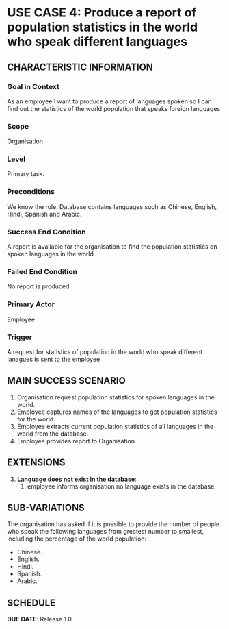 # USE CASE 4: Produce a report of population statistics in the world who speak different languages

## CHARACTERISTIC INFORMATION

### Goal in Context

As an employee I want to produce a report of languages spoken so I can find out the statistics of the world population that speaks foreign languages.
### Scope

Organisation

### Level

Primary task.

### Preconditions

We know the role.  Database contains languages such as Chinese, English, Hindi, Spanish and Arabic.

### Success End Condition

A report is available for the organisation to find the population statistics on spoken languages in the world

### Failed End Condition

No report is produced.

### Primary Actor

Employee

### Trigger

A request for statistics of population in the world who speak different lanagues is sent to the employee

## MAIN SUCCESS SCENARIO

1. Organisation request population statistics for spoken languages in the world.
2. Employee captures names of the languages to get population statistics for the world.
3. Employee extracts current population statistics of all languages in the world from the database.
4. Employee provides report to Organisation


## EXTENSIONS

3. **Language does not exist in the database**:
    1. employee informs organisation no language exists in the database.

## SUB-VARIATIONS

The organisation has asked if it is possible to provide the number of people who speak the following languages from greatest number to smallest, including the percentage of the world population:

- Chinese.
- English.
- Hindi.
- Spanish.
- Arabic.

## SCHEDULE

**DUE DATE**: Release 1.0